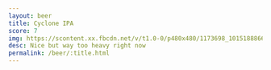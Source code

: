 ```yaml
---
layout: beer
title: Cyclone IPA
score: 7
img: https://scontent.xx.fbcdn.net/v/t1.0-0/p480x480/1173698_10151888668208745_564925063_n.jpg?oh=db482c88847019ac6ab787a63af14917&oe=5893C2CC
desc: Nice but way too heavy right now
permalink: /beer/:title.html
---
```


